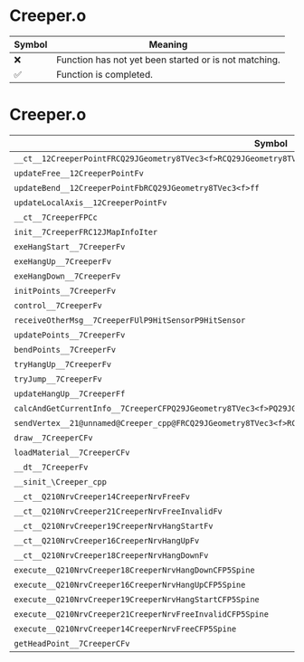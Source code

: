 # Creeper.o
| Symbol | Meaning 
| ------------- | ------------- 
| :x: | Function has not yet been started or is not matching. 
| :white_check_mark: | Function is completed. 


# Creeper.o
| Symbol | Decompiled? |
| ------------- | ------------- |
| `__ct__12CreeperPointFRCQ29JGeometry8TVec3<f>RCQ29JGeometry8TVec3<f>PC12CreeperPoint` | :x: |
| `updateFree__12CreeperPointFv` | :x: |
| `updateBend__12CreeperPointFbRCQ29JGeometry8TVec3<f>ff` | :x: |
| `updateLocalAxis__12CreeperPointFv` | :x: |
| `__ct__7CreeperFPCc` | :x: |
| `init__7CreeperFRC12JMapInfoIter` | :x: |
| `exeHangStart__7CreeperFv` | :x: |
| `exeHangUp__7CreeperFv` | :x: |
| `exeHangDown__7CreeperFv` | :x: |
| `initPoints__7CreeperFv` | :x: |
| `control__7CreeperFv` | :x: |
| `receiveOtherMsg__7CreeperFUlP9HitSensorP9HitSensor` | :x: |
| `updatePoints__7CreeperFv` | :x: |
| `bendPoints__7CreeperFv` | :x: |
| `tryHangUp__7CreeperFv` | :x: |
| `tryJump__7CreeperFv` | :x: |
| `updateHangUp__7CreeperFf` | :x: |
| `calcAndGetCurrentInfo__7CreeperCFPQ29JGeometry8TVec3<f>PQ29JGeometry8TVec3<f>` | :x: |
| `sendVertex__21@unnamed@Creeper_cpp@FRCQ29JGeometry8TVec3<f>RCQ29JGeometry8TVec3<f>RCQ29JGeometry8TVec3<f>ffUlff` | :x: |
| `draw__7CreeperCFv` | :x: |
| `loadMaterial__7CreeperCFv` | :x: |
| `__dt__7CreeperFv` | :x: |
| `__sinit_\Creeper_cpp` | :x: |
| `__ct__Q210NrvCreeper14CreeperNrvFreeFv` | :x: |
| `__ct__Q210NrvCreeper21CreeperNrvFreeInvalidFv` | :x: |
| `__ct__Q210NrvCreeper19CreeperNrvHangStartFv` | :x: |
| `__ct__Q210NrvCreeper16CreeperNrvHangUpFv` | :x: |
| `__ct__Q210NrvCreeper18CreeperNrvHangDownFv` | :x: |
| `execute__Q210NrvCreeper18CreeperNrvHangDownCFP5Spine` | :x: |
| `execute__Q210NrvCreeper16CreeperNrvHangUpCFP5Spine` | :x: |
| `execute__Q210NrvCreeper19CreeperNrvHangStartCFP5Spine` | :x: |
| `execute__Q210NrvCreeper21CreeperNrvFreeInvalidCFP5Spine` | :x: |
| `execute__Q210NrvCreeper14CreeperNrvFreeCFP5Spine` | :x: |
| `getHeadPoint__7CreeperCFv` | :x: |
